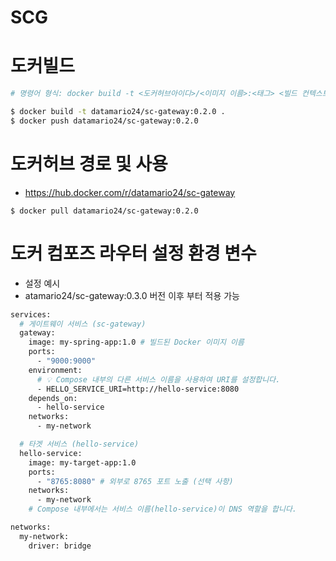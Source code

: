# SCG

# 도커빌드
```bash
# 명령어 형식: docker build -t <도커허브아이디>/<이미지 이름>:<태그> <빌드 컨텍스트 경로>

$ docker build -t datamario24/sc-gateway:0.2.0 .
$ docker push datamario24/sc-gateway:0.2.0
```

# 도커허브 경로 및 사용
- https://hub.docker.com/r/datamario24/sc-gateway
```bah
$ docker pull datamario24/sc-gateway:0.2.0
```

# 도커 컴포즈 라우터 설정 환경 변수
- 설정 예시
- atamario24/sc-gateway:0.3.0 버전 이후 부터 적용 가능
```bash
services:
  # 게이트웨이 서비스 (sc-gateway)
  gateway:
    image: my-spring-app:1.0 # 빌드된 Docker 이미지 이름
    ports:
      - "9000:9000"
    environment:
      # 💡 Compose 내부의 다른 서비스 이름을 사용하여 URI를 설정합니다.
      - HELLO_SERVICE_URI=http://hello-service:8080 
    depends_on:
      - hello-service
    networks:
      - my-network

  # 타겟 서비스 (hello-service)
  hello-service:
    image: my-target-app:1.0
    ports:
      - "8765:8080" # 외부로 8765 포트 노출 (선택 사항)
    networks:
      - my-network
    # Compose 내부에서는 서비스 이름(hello-service)이 DNS 역할을 합니다.

networks:
  my-network:
    driver: bridge
```
